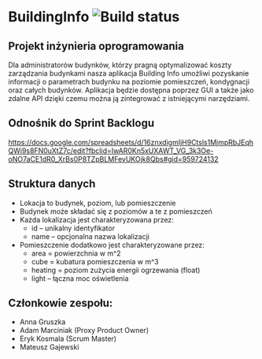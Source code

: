 # BuildingInfo ![Build status](https://travis-ci.com/Vourer/BuildingInfo.svg?branch=main)
## Projekt inżynieria oprogramowania
Dla administratorów budynków, którzy pragną optymalizować koszty zarządzania budynkami  nasza aplikacja Building Info umożliwi pozyskanie informacji o parametrach budynku na poziomie pomieszczeń, kondygnacji oraz całych budynków. Aplikacja będzie dostępna poprzez GUI a także jako zdalne API dzięki czemu można ją zintegrować z istniejącymi narzędziami.

## Odnośnik do Sprint Backlogu
https://docs.google.com/spreadsheets/d/16znxdigmIjH9Ctsls1MjmpRbJEqhQWi9s8FN0uXtZ7c/edit?fbclid=IwAR0Kn5xUXAWT_VG_3k3Oe-oNO7aCE1dR0_XrBs0P8TZpBLMFevUKOjk8Qbs#gid=959724132

## Struktura danych
- Lokacja to budynek, poziom, lub pomieszczenie
- Budynek może składać się z poziomów a te z pomieszczeń
- Każda lokalizacja jest charakteryzowana przez:
  - id – unikalny identyfikator
  - name – opcjonalna nazwa lokalizacji
- Pomieszczenie dodatkowo jest charakteryzowane przez:
  - area = powierzchnia w m^2
  - cube = kubatura pomieszczenia w m^3
  - heating = poziom zużycia energii ogrzewania (float)
  - light – łączna moc oświetlenia

## Członkowie zespołu:
- Anna Gruszka
- Adam Marciniak (Proxy Product Owner)
- Eryk Kosmala (Scrum Master)
- Mateusz Gajewski
